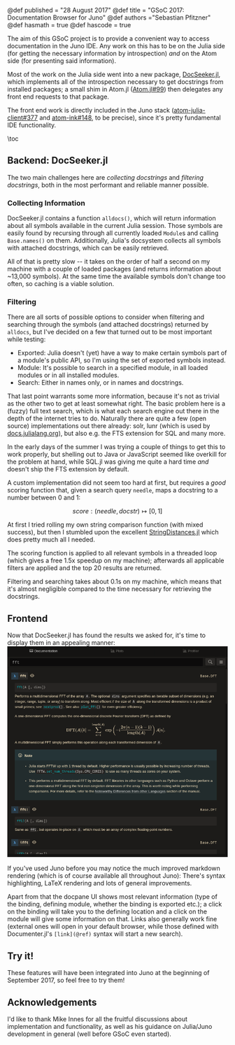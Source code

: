 @def published = "28 August 2017"
@def title = "GSoC 2017: Documentation Browser for Juno"
@def authors ="Sebastian Pfitzner"
@def hasmath = true
@def hascode = true

The aim of this GSoC project is to provide a convenient way to access documentation in the
Juno IDE. Any work on this has to be on the Julia side (for getting the necessary
information by introspection) *and* on the Atom side (for presenting said information).

Most of the work on the Julia side went into a new package, [DocSeeker.jl](https://github.com/pfitzseb/DocSeeker.jl),
which implements all of the introspection necessary to get docstrings from installed packages;
a small shim in Atom.jl ([Atom.jl#99](https://github.com/JunoLab/Atom.jl/pull/99)) then
delegates any front end requests to that package.

The front end work is directly included in the Juno stack ([atom-julia-client#377](https://github.com/JunoLab/atom-julia-client/pull/377)
and [atom-ink#148](https://github.com/JunoLab/atom-ink/pull/148), to be precise), since it's pretty
fundamental IDE functionality.

\toc

## Backend: DocSeeker.jl
The two main challenges here are *collecting docstrings* and *filtering docstrings*, both in
the most performant and reliable manner possible.

### Collecting Information
DocSeeker.jl contains a function `alldocs()`, which will return information about all
symbols available in the current Julia session. Those symbols are easily found by recursing
through all currently loaded `Module`s and calling `Base.names()` on them. Additionally,
Julia's docsystem collects all symbols with attached docstrings, which can be easily retrieved.

All of that is pretty slow -- it takes on the order of half a second on my machine with a
couple of loaded packages (and returns information about ~13,000 symbols). At the same time
the available symbols don't change too often, so caching is a viable solution.

### Filtering
There are all sorts of possible options to consider when filtering and searching through the
symbols (and attached docstrings) returned by `alldocs`, but I've decided on a few that
turned out to be most important while testing:

<!-- don't use newlines in bulleted paragaphs ... -->
  - Exported: Julia doesn't (yet) have a way to make certain symbols part of a module's public API, so I'm using the set of exported symbols instead.
  - Module: It's possible to search in a specified module, in all loaded modules or in all installed modules.
  - Search: Either in names only, or in names and docstrings.

That last point warrants some more information, because it's not as trivial as the other two
to get at least somewhat right. The basic problem here is a (fuzzy) full text search, which
is what each search engine out there in the depth of the internet tries to do. Naturally
there are quite a few (open source) implementations out there already: solr, lunr (which is
used by [docs.julialang.org](https://docs.julialang.org)), but also e.g. the FTS extension
for SQL and many more.

In the early days of the summer I was trying a couple of things to get this to work properly,
but shelling out to Java or JavaScript seemed like overkill for the problem at hand, while
SQL.jl was giving me quite a hard time *and* doesn't ship the FTS extension by default.

A custom implementation did not seem too hard at first, but requires a *good* scoring function
that, given a search query `needle`, maps a docstring to a number between 0 and 1:

$$ score: (needle, \, docstr) \mapsto [0, 1] $$

At first I tried rolling my own string comparison function (with mixed success), but then I
stumbled upon the excellent [StringDistances.jl](https://github.com/matthieugomez/StringDistances.jl) which does pretty much all I needed.

The scoring function is applied to all relevant symbols in a threaded loop (which gives a
free 1.5x speedup on my machine); afterwards all applicable filters are applied and the top
20 results are returned.

Filtering and searching takes about 0.1s on my machine, which means that it's almost negligible
compared to the time necessary for retrieving the docstrings.

## Frontend
Now that DocSeeker.jl has found the results we asked for, it's time to display them in an
appealing manner:
![search](/assets/images/blog/2017-08-28-gsoc-docs-in-juno/search.png)

If you've used Juno before you may notice the much improved markdown rendering (which is of
course available all throughout Juno): There's syntax highlighting, LaTeX rendering and lots
of general improvements.

Apart from that the docpane UI shows most relevant information (type of the binding, defining
module, whether the binding is exported etc.); a click on the binding will take you to the
defining location and a click on the module will give some information on that. Links also
generally work fine (external ones will open in your default browser, while those defined with
Documenter.jl's `[link](@ref)` syntax will start a new search).

## Try it!
These features will have been integrated into Juno at the beginning of September 2017, so feel
free to try them!

## Acknowledgements
I'd like to thank Mike Innes for all the fruitful discussions about implementation and
functionality, as well as his guidance on Julia/Juno development in general (well before
GSoC even started).
